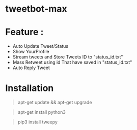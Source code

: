 # tweetbot-max

# Feature :
* Auto Update Tweet/Status
* Show YourProfile
* Stream tweets and Store Tweets ID to "status_id.txt"
* Mass Retweet using id That have saved in "status_id.txt"
* Auto Reply Tweet

# Installation
> apt-get update && apt-get upgrade

> apt-get install python3

> pip3 install tweepy



